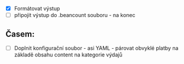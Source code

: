 - [x] Formátovat výstup
- [ ] připojit výstup do .beancount souboru - na konec

## Časem:

- [ ] Doplnit konfigurační soubor - asi YAML - párovat obvyklé platby na základě obsahu content na kategorie výdajů